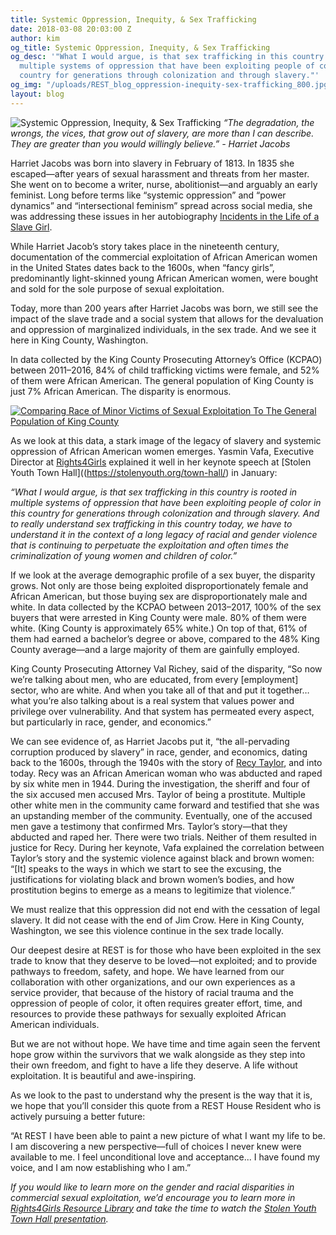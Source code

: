 ```yaml
---
title: Systemic Oppression, Inequity, & Sex Trafficking
date: 2018-03-08 20:03:00 Z
author: kim
og_title: Systemic Oppression, Inequity, & Sex Trafficking
og_desc: '"What I would argue, is that sex trafficking in this country is rooted in
  multiple systems of oppression that have been exploiting people of color in this
  country for generations through colonization and through slavery."'
og_img: "/uploads/REST_blog_oppression-inequity-sex-trafficking_800.jpg"
layout: blog
---
```


![Systemic Oppression, Inequity, & Sex Trafficking](/uploads/REST_blog_oppression-inequity-sex-trafficking_800.jpg)
*“The degradation, the wrongs, the vices, that grow out of slavery, are more than I can describe. They are greater than you would willingly believe.” - Harriet Jacobs*

Harriet Jacobs was born into slavery in February of 1813. In 1835 she escaped—after years of sexual harassment and threats from her master. She went on to become a writer, nurse, abolitionist—and arguably an early feminist. Long before terms like “systemic oppression” and “power dynamics” and “intersectional feminism” spread across social media, she was addressing these issues in her autobiography [Incidents in the Life of a Slave Girl](https://smile.amazon.com/Incidents-Life-Slave-Girl-AmazonClassics-ebook/dp/B0769T1ZVC/). 

While Harriet Jacob’s story takes place in the nineteenth century, documentation of the commercial exploitation of African American women in the United States dates back to the 1600s, when “fancy girls”, predominantly light-skinned young African American women, were bought and sold for the sole purpose of sexual exploitation. 

Today, more than 200 years after Harriet Jacobs was born, we still see the impact of the slave trade and a social system that allows for the devaluation and oppression of marginalized individuals, in the sex trade. And we see it here in King County, Washington. 

In data collected by the King County Prosecuting Attorney’s Office (KCPAO) between 2011–2016, 84% of child trafficking victims were female, and 52% of them were African American. The general population of King County is just 7% African American. The disparity is enormous. 

[![Comparing Race of Minor Victims of Sexual Exploitation To The General Population of King County](/uploads/REST_blog_oppression-inequity-sex-trafficking_graph_800.png)](http://endingexploitation.com/exploitation.html) 

As we look at this data, a stark image of the legacy of slavery and systemic oppression of African American women emerges. Yasmin Vafa, Executive Director at [Rights4Girls](http://rights4girls.org/) explained it well in her keynote speech at [Stolen Youth Town Hall]((https://stolenyouth.org/town-hall/) in January: 

*“What I would argue, is that sex trafficking in this country is rooted in multiple systems of oppression that have been exploiting people of color in this country for generations through colonization and through slavery. And to really understand sex trafficking in this country today, we have to understand it in the context of a long legacy of racial and gender violence that is continuing to perpetuate the exploitation and often times the criminalization of young women and children of color.”*

If we look at the average demographic profile of a sex buyer, the disparity grows. Not only are those being exploited disproportionately female and African American, but those buying sex are disproportionately male and white. In data collected by the KCPAO between 2013–2017, 100% of the sex buyers that were arrested in King County were male. 80% of them were white. (King County is approximately 65% white.) On top of that, 61% of them had earned a bachelor’s degree or above, compared to the 48% King County average—and a large majority of them are gainfully employed. 

King County Prosecuting Attorney Val Richey, said of the disparity, “So now we’re talking about men, who are educated, from every [employment] sector, who are white. And when you take all of that and put it together… what you’re also talking about is a real system that values power and privilege over vulnerability. And that system has permeated every aspect, but particularly in race, gender, and economics.”

We can see evidence of, as Harriet Jacobs put it, “the all-pervading corruption produced by slavery” in race, gender, and economics, dating back to the 1600s, through the 1940s with the story of [Recy Taylor](https://en.wikipedia.org/wiki/Recy_Taylor#Assault), and into today. Recy was an African American woman who was abducted and raped by six white men in 1944. During the investigation, the sheriff and four of the six accused men accused Mrs. Taylor of being a prostitute. Multiple other white men in the community came forward and testified that she was an upstanding member of the community. Eventually, one of the accused men gave a testimony that confirmed Mrs. Taylor’s story—that they abducted and raped her. There were two trials. Neither of them resulted in justice for Recy. During her keynote, Vafa explained the correlation between Taylor’s story and the systemic violence against black and brown women: “[It] speaks to the ways in which we start to see the excusing, the justifications for violating black and brown women’s bodies, and how prostitution begins to emerge as a means to legitimize that violence.”

We must realize that this oppression did not end with the cessation of legal slavery. It did not cease with the end of Jim Crow. Here in King County, Washington, we see this violence continue in the sex trade locally. 

Our deepest desire at REST is for those who have been exploited in the sex trade to know that they deserve to be loved—not exploited; and to provide pathways to freedom, safety, and hope. We have learned from our collaboration with other organizations, and our own experiences as a service provider, that because of the history of racial trauma and the oppression of people of color, it often requires greater effort, time, and resources to provide these pathways for sexually exploited African American individuals. 

But we are not without hope. We have time and time again seen the fervent hope grow within the survivors that we walk alongside as they step into their own freedom, and fight to have a life they deserve. A life without exploitation. It is beautiful and awe-inspiring. 

As we look to the past to understand why the present is the way that it is, we hope that you’ll consider this quote from a REST House Resident who is actively pursuing a better future: 

“At REST I have been able to paint a new picture of what I want my life to be. I am discovering a new perspective—full of choices I never knew were available to me. I feel unconditional love and acceptance... I have found my voice, and I am now establishing who I am.”

*If you would like to learn more on the gender and racial disparities in commercial sexual exploitation, we’d encourage you to learn more in [Rights4Girls Resource Library](http://rights4girls.org/resources/) and take the time to watch the [Stolen Youth Town Hall presentation](https://stolenyouth.org/town-hall/).*
